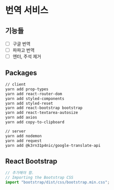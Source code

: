 # 번역 서비스

## 기능들

- [ ] 구글 번역
- [ ] 파파고 번역
- [ ] 엔터, 주석 제거

## Packages

```bash
// client
yarn add prop-types
yarn add react-router-dom
yarn add styled-components
yarn add styled-reset
yarn add react-bootstrap bootstrap
yarn add react-textarea-autosize
yarn add axios
yarn add copy-to-clipboard

// server
yarn add nodemon
yarn add request
yarn add @k3rn31p4nic/google-translate-api
```

## React Bootstrap

```js
// 추가해야 함.
// Importing the Bootstrap CSS
import "bootstrap/dist/css/bootstrap.min.css";
```
